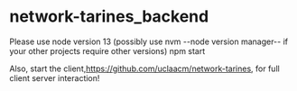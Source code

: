 # network-tarines_backend

Please use node version 13 (possibly use nvm --node version manager-- if your other projects require other versions)
npm start <br/>

Also, start the client,https://github.com/uclaacm/network-tarines, for full client server interaction!

